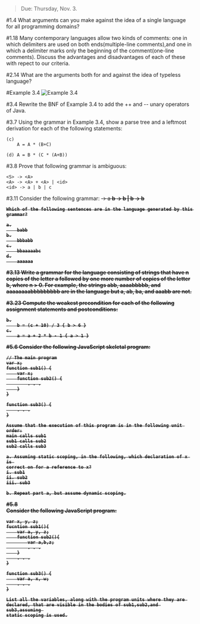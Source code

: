 > Due: Thursday, Nov. 3.

#1.4
	What arguments can you make against the idea of a single language for all 
	programming domains?

#1.18
	Many contemporary languages allow two kinds of comments: one in which 
	delimiters are used on both ends(multiple-line comments),and one in which a 
	delimiter marks only the beginning of the comment(one-line comments). 
	Discuss the advantages and disadvantages of each of these with repect to our 
	criteria.

#2.14
	What are the arguments both for and against the idea of typeless language?

#Example 3.4
	![Example 3.4](http://imgur.com/rx5MPkW.jpg)


#3.4
	Rewrite the BNF of Example 3.4 to add the ++ and -- unary operators of Java.

#3.7
	Using the grammar in Example 3.4, show a parse tree and a leftmost 
	derivation for each of the following statements: 

	(c)
		A = A * (B+C)

	(d) A = B * (C * (A+B))

#3.8
	Prove that following grammar is ambiguous:
	
	<S> -> <A>
	<A> -> <A> + <A> | <id>
	<id> -> a | b | c

#3.11
	Consider the following grammar:
	<S> -> <A> a <B> b
	<A> -> <A> b | b
	<B> -> b

	Which of the following sentences are in the language generated by this 
	grammar?

	a.
		babb
	b.
		bbbabb
	c.
		bbaaaaabc
	d.
		aaaaaa

#3.13
	Write a grammar for the language consisting of strings that have n copies of 
	the letter a followed by one more number of copies of the letter b, 
	where n > 0. For example, the strings abb, aaaabbbbb, and aaaaaaaabbbbbbbbb 
	are in the language but a, ab, ba, and aaabb are not.

#3.23
	Compute the weakest precondition for each of the following assignment 
	statements and postconditions:

	b.
		b = (c + 10) / 3 { b > 6 }
	c.
		a = a + 2 * b - 1 { a > 1 }


#5.6
	Consider the following JavaScript skeletal program:

	// The main program
	var x;
	function sub1() {
		var x;
		function sub2() {
			. . .
		}
	}

	function sub3() {
		. . .
	}

	Assume that the execution of this program is in the following unit order:
	main calls sub1
	sub1 calls sub2
	sub2 calls sub3

	a. Assuming static scoping, in the following, which declaration of x is 
	correct on for a reference to x?
	i. sub1
	ii. sub2
	iii. sub3
	
	b. Repeat part a, but assume dynamic scoping.

#5.8	 
	Consider the following JavaScript program:

	var x, y, z;
	fucntion sub1(){
		var a, y, z;
		function sub2(){
			var a,b,z;
			. . .
		}
		. . .
	}

	function sub3() {
		var a, x, w;
		. . .
	}

	List all the variables, along with the program units where they are 
	declared, that are visible in the bodies of sub1,sub2,and sub3,assuming 
	static scoping is used.
